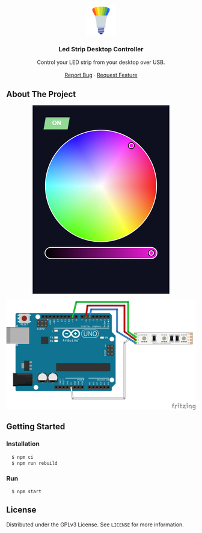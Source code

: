 <p align="center">
  <a href="https://github.com/seravifer/led-strip-desktop-controller">
    <img src="assets/icon.png" alt="Logo" width="80" height="80">
  </a>

  <h3 align="center">Led Strip Desktop Controller</h3>

  <p align="center">
    Control your LED strip from your desktop over USB.
    <br />
    <br />
    <a href="https://github.com/seravifer/led-strip-desktop-controller/issues">Report Bug</a>
    ·
    <a href="https://github.com/seravifer/led-strip-desktop-controller/issues">Request Feature</a>
  </p>
</p>

## About The Project
<p align="center">
  <img src="assets/screenshot.png" alt="Screenshot">
</p>
<p align="center">
  <img src="assets/schema.png" alt="Screenshot">
</p>

## Getting Started
### Installation
```
  $ npm ci
  $ npm run rebuild
```

### Run
```
  $ npm start
```


## License

Distributed under the GPLv3 License. See `LICENSE` for more information.